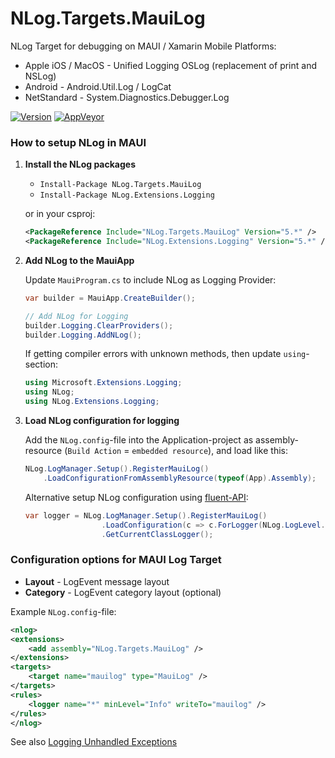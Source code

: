 # NLog.Targets.MauiLog
NLog Target for debugging on MAUI / Xamarin Mobile Platforms:

- Apple iOS / MacOS - Unified Logging OSLog (replacement of print and NSLog) 
- Android - Android.Util.Log / LogCat
- NetStandard - System.Diagnostics.Debugger.Log

[![Version](https://badge.fury.io/nu/NLog.Targets.MauiLog.svg)](https://www.nuget.org/packages/NLog.Targets.MauiLog)
[![AppVeyor](https://img.shields.io/appveyor/ci/nlog/nlog-targets-mauilog/master.svg)](https://ci.appveyor.com/project/nlog/nlog-targets-mauilog/branch/master)

### How to setup NLog in MAUI

1) **Install the NLog packages**

   - `Install-Package NLog.Targets.MauiLog` 
   - `Install-Package NLog.Extensions.Logging` 
    
   or in your csproj:

    ```xml
    <PackageReference Include="NLog.Targets.MauiLog" Version="5.*" />
    <PackageReference Include="NLog.Extensions.Logging" Version="5.*" />
    ```

2) **Add NLog to the MauiApp**

   Update `MauiProgram.cs` to include NLog as Logging Provider: 
   ```csharp
   var builder = MauiApp.CreateBuilder();

   // Add NLog for Logging
   builder.Logging.ClearProviders();
   builder.Logging.AddNLog();
   ```

   If getting compiler errors with unknown methods, then update `using`-section:
   ```csharp
   using Microsoft.Extensions.Logging;
   using NLog;
   using NLog.Extensions.Logging;
   ```

3) **Load NLog configuration for logging**

   Add the `NLog.config`-file into the Application-project as assembly-resource (`Build Action` = `embedded resource`), and load like this:
   ```csharp
   NLog.LogManager.Setup().RegisterMauiLog()
       .LoadConfigurationFromAssemblyResource(typeof(App).Assembly);
   ```
   Alternative setup NLog configuration using [fluent-API](https://github.com/NLog/NLog/wiki/Fluent-Configuration-API):
   ```csharp
   var logger = NLog.LogManager.Setup().RegisterMauiLog()
                    .LoadConfiguration(c => c.ForLogger(NLog.LogLevel.Debug).WriteToMauiLog())
                    .GetCurrentClassLogger();
   ```

### Configuration options for MAUI Log Target

- **Layout** - LogEvent message layout
- **Category** - LogEvent category layout (optional)

Example `NLog.config`-file:
```xml
<nlog>
<extensions>
    <add assembly="NLog.Targets.MauiLog" />
</extensions>
<targets>
    <target name="mauilog" type="MauiLog" />
</targets>
<rules>
    <logger name="*" minLevel="Info" writeTo="mauilog" />
</rules>
</nlog>
```

See also [Logging Unhandled Exceptions](https://github.com/NLog/NLog.Targets.MauiLog/wiki/Logging-Unhandled-Exceptions)
